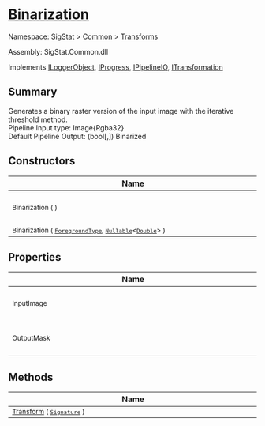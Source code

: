# [Binarization](./Binarization.md)

Namespace: [SigStat]() > [Common](./../README.md) > [Transforms](./README.md)

Assembly: SigStat.Common.dll

Implements [ILoggerObject](./../ILoggerObject.md), [IProgress](./../Helpers/IProgress.md), [IPipelineIO](./../Pipeline/IPipelineIO.md), [ITransformation](./../ITransformation.md)

## Summary
Generates a binary raster version of the input image with the iterative threshold method.  <br>Pipeline Input type: Image{Rgba32}<br>Default Pipeline Output: (bool[,]) Binarized

## Constructors

| Name | Summary | 
| --- | --- | 
| <div style="width:490px"><sub>Binarization (  )</sub></div>| <sub>Initializes a new instance of the [Transforms.Binarization](https://github.com/hargitomi97/sigstat/blob/master/docs/md/SigStat/Common/Transforms/Binarization.md) class with default settings: Iterative threshold and [Transforms.Binarization.ForegroundType.Dark](https://github.com/hargitomi97/sigstat/blob/master/docs/md/.md).</sub></div>| <br>
| <div style="width:490px"><sub>Binarization ( [`ForegroundType`](./Binarization.md), [`Nullable`](https://docs.microsoft.com/en-us/dotnet/api/System.Nullable-1)\<[`Double`](https://docs.microsoft.com/en-us/dotnet/api/System.Double)> )</sub></div>| <sub></sub></div>| <br>


## Properties

| Name | Summary | 
| --- | --- | 
| <div style="width:490px"><sub>InputImage</sub></div>| <sub>Gets or sets the featuredescriptor of the input image.</sub></div>| <br>
| <div style="width:490px"><sub>OutputMask</sub></div>| <sub>Gets or sets the featuredescriptor of a the binarized image.</sub></div>| <br>


## Methods

| Name | Summary | 
| --- | --- | 
| <div style="width:490px"><sub>[Transform](./Methods/Binarization-100663642.md) ( [`Signature`](./../Signature.md) )</sub></div>| <sub></sub></div>| <br>



